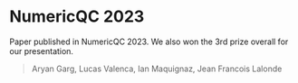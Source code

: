 # NumericQC 2023
Paper published in NumericQC 2023. We also won the 3rd prize overall for our presentation.

> Aryan Garg, Lucas Valenca, Ian Maquignaz, Jean Francois Lalonde
